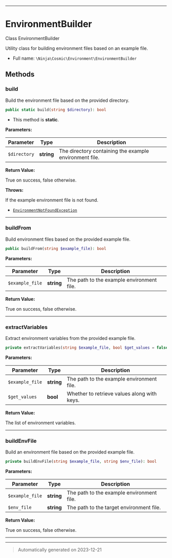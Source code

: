 ***

# EnvironmentBuilder

Class EnvironmentBuilder

Utility class for building environment files based on an example file.

* Full name: `\Ninja\Cosmic\Environment\EnvironmentBuilder`




## Methods


### build

Build the environment file based on the provided directory.

```php
public static build(string $directory): bool
```



* This method is **static**.




**Parameters:**

| Parameter | Type | Description |
|-----------|------|-------------|
| `$directory` | **string** | The directory containing the example environment file. |


**Return Value:**

True on success, false otherwise.



**Throws:**
<p>If the example environment file is not found.</p>

- [`EnvironmentNotFoundException`](./Exception/EnvironmentNotFoundException.md)



***

### buildFrom

Build environment files based on the provided example file.

```php
public buildFrom(string $example_file): bool
```








**Parameters:**

| Parameter | Type | Description |
|-----------|------|-------------|
| `$example_file` | **string** | The path to the example environment file. |


**Return Value:**

True on success, false otherwise.




***

### extractVariables

Extract environment variables from the provided example file.

```php
private extractVariables(string $example_file, bool $get_values = false): array
```








**Parameters:**

| Parameter | Type | Description |
|-----------|------|-------------|
| `$example_file` | **string** | The path to the example environment file. |
| `$get_values` | **bool** | Whether to retrieve values along with keys. |


**Return Value:**

The list of environment variables.




***

### buildEnvFile

Build an environment file based on the provided example file.

```php
private buildEnvFile(string $example_file, string $env_file): bool
```








**Parameters:**

| Parameter | Type | Description |
|-----------|------|-------------|
| `$example_file` | **string** | The path to the example environment file. |
| `$env_file` | **string** | The path to the target environment file. |


**Return Value:**

True on success, false otherwise.




***


***
> Automatically generated on 2023-12-21
